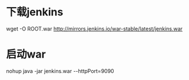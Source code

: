 #   下载jenkins
wget -O ROOT.war http://mirrors.jenkins.io/war-stable/latest/jenkins.war

# 启动war
nohup java -jar jenkins.war --httpPort=9090
